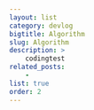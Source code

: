 ```yaml
---
layout: list
category: devlog
bigtitle: Algorithm
slug: Algorithm
description: >
    codingtest
related_posts:
    - 
list: true
order: 2
---
```

